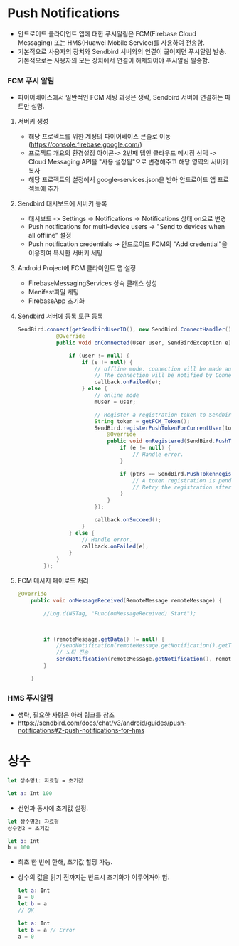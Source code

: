 # Push Notifications

- 안드로이드 클라이언트 앱에 대한 푸시알림은 FCM(Firebase Cloud Messaging) 또는 HMS(Huawei Mobile Service)를 사용하여 전송함.
- 기본적으로 사용자의 장치와 Sendbird 서버와의 연결이 끊어지면 푸시알림 발송. 기본적으로는 사용자의 모든 장치에서 연결이 해제되어야 푸시알림 발송함.



### FCM 푸시 알림

- 파이어베이스에서 일반적인 FCM 세팅 과정은 생략, Sendbird 서버에 연결하는 파트만 설명.

1. 서버키 생성

   - 해당 프로젝트를 위한 계정의 파이어베이스 콘솔로 이동 (https://console.firebase.google.com/)
   - 프로젝트 개요의 환경설정 아이콘-> 2번째 탭인 클라우드 메시징 선택 -> Cloud Messaging API을 "사용 설정됨"으로 변경해주고 해당 영역의 서버키 복사
   - 해당 프로젝트의 설정에서 google-services.json을 받아 안드로이드 앱 프로젝트에 추가

2. Sendbird 대시보드에 서버키 등록

   - 대시보드 -> Settings -> Notifications -> Notifications 상태 on으로 변경
   - Push notifications for multi-device users -> "Send to devices when all offline" 설정
   - Push notification credentials -> 안드로이드 FCM의 "Add credential"을 이용하여 복사한 서버키 세팅

3. Android Project에 FCM 클라이언트 앱 설정

   - FirebaseMessagingServices 상속 클래스 생성
   - Menifest파일 세팅
   - FirebaseApp 초기화

4. Sendbird 서버에 등록 토큰 등록

   ```java
   SendBird.connect(getSendbirdUserID(), new SendBird.ConnectHandler() {
               @Override
               public void onConnected(User user, SendBirdException e) {
   
                   if (user != null) {
                       if (e != null) {
                           // offline mode. connection will be made automatically.
                           // The connection will be notified by ConnectionHandler.onReconnectSucceeded()
                           callback.onFailed(e);
                       } else {
                           // online mode
                           mUser = user;
   
                           // Register a registration token to Sendbird server.
                           String token = getFCM_Token();
                           SendBird.registerPushTokenForCurrentUser(token, new SendBird.RegisterPushTokenWithStatusHandler() {
                               @Override
                               public void onRegistered(SendBird.PushTokenRegistrationStatus ptrs, SendBirdException e) {
                                   if (e != null) {
                                       // Handle error.
                                   }
   
                                   if (ptrs == SendBird.PushTokenRegistrationStatus.PENDING) {
                                       // A token registration is pending.
                                       // Retry the registration after a connection has been successfully established.
                                   }
                               }
                           });
   
                           callback.onSucceed();
                       }
                   } else {
                       // Handle error.
                       callback.onFailed(e);
                   }
               }
           });
   ```

   

5. FCM 메시지 페이로드 처리

   ```java
   @Override
       public void onMessageReceived(RemoteMessage remoteMessage) {
   
           //Log.d(NSTag, "Func(onMessageReceived) Start");
   
           
   
           if (remoteMessage.getData() != null) {
               //sendNotification(remoteMessage.getNotification().getTitle(), remoteMessage.getNotification().getBody());
               // 노티 전송
               sendNotification(remoteMessage.getNotification(), remoteMessage.getData());
           }
   
       }
   ```

   





### HMS 푸시알림

- 생략, 필요한 사람은 아래 링크를 참조
- https://sendbird.com/docs/chat/v3/android/guides/push-notifications#2-push-notifications-for-hms

# 상수



```swift
let 상수명1: 자료형 = 초기값
```

```swift
let a: Int 100
```

- 선언과 동시에 초기값 설정.

  

```swift
let 상수명2: 자료형
상수명2 = 초기값
```

```swift
let b: Int
b = 100
```

- 최초 한 번에 한해, 초기값 할당 가능.

- 상수의 값을 읽기 전까지는 반드시 초기화가 이루어져야 함.

  ```swift
  let a: Int
  a = 0
  let b = a
  // OK
  ```

    ```swift
  let a: Int
  let b = a // Error
  a = 0
    ```

